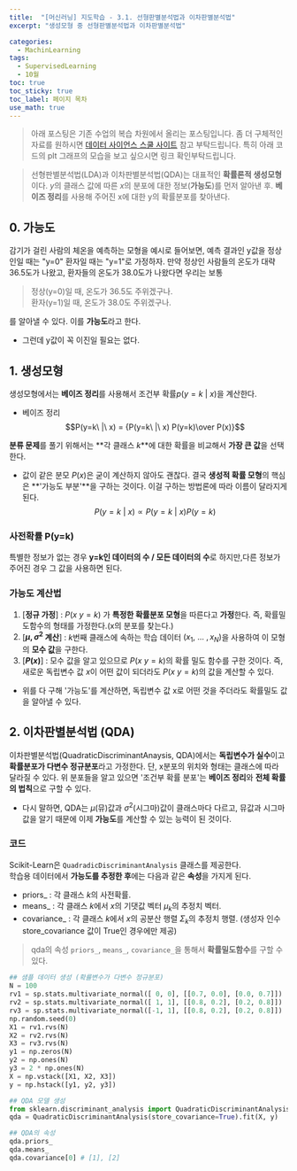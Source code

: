 ```yaml
---
title:  "[머신러닝] 지도학습 - 3.1. 선형판별분석법과 이차판별분석법"
excerpt: "생성모형 중 선형판별분석법과 이차판별분석법"

categories:
  - MachinLearning
tags:
  - SupervisedLearning
  - 10월
toc: true
toc_sticky: true
toc_label: 페이지 목차
use_math: true
---
```

> 아래 포스팅은 기존 수업의 복습 차원에서 올리는 포스팅입니다. 좀 더 구체적인 자료를 원하시면 [데이터 사이언스 스쿨 사이트](https://datascienceschool.net/03%20machine%20learning/11.01%20%EC%84%A0%ED%98%95%ED%8C%90%EB%B3%84%EB%B6%84%EC%84%9D%EB%B2%95%EA%B3%BC%20%EC%9D%B4%EC%B0%A8%ED%8C%90%EB%B3%84%EB%B6%84%EC%84%9D%EB%B2%95.html) 참고 부탁드립니다. 특히 아래 코드의 plt 그래프의 모습을 보고 싶으시면 링크 확인부탁드립니다.  

> 선형판별분석법(LDA)과 이차판별분석법(QDA)는 대표적인 **확률론적 생성모형**이다. $y$의 클래스 값에 따른 $x$의 분포에 대한 정보(**가능도**)를 먼저 알아낸 후. **베이즈 정리**를 사용해 주어진 x에 대한 y의 확률분포를 찾아낸다.

## 0. 가능도
감기가 걸린 사람의 체온을 예측하는 모형을 예시로 들어보면, 예측 결과인 y값을 정상인일 때는 "y=0" 환자일 때는 "y=1"로 가정하자. 만약 정상인 사람들의 온도가 대략 36.5도가 나왔고, 환자들의 온도가 38.0도가 나왔다면 우리는 보통 

> 정상(y=0)일 때, 온도가 36.5도 주위겠구나.   
환자(y=1)일 때, 온도가 38.0도 주위겠구나.

를 알아낼 수 있다. 이를 **가능도**라고 한다.

- 그런데 y값이 꼭 이진일 필요는 없다.

## 1. 생성모형
생성모형에서는 **베이즈 정리**를 사용해서 조건부 확률$p(y=k\ |\ x)$을 계산한다.

- 베이즈 정리
$$P(y=k\ |\ x) = {P(y=k\ |\ x) P(y=k)\over P(x)}$$

**분류 문제**를 풀기 위해서는 **각 클래스 $k$**에 대한 확률을 비교해서 **가장 큰 값**을 선택한다.

- 값이 같은 분모 $P(x)$은 굳이 계산하지 않아도 괜찮다.
 결국 **생성적 확률 모형**의 핵심은 **'가능도 부분'**을 구하는 것이다. 이걸 구하는 방법론에 따라 이름이 달라지게 된다.
$$P(y=k\ |\ x) \propto P(y=k\ |\ x) P(y=k)$$

### 사전확률 P(y=k)
특별한 정보가 없는 경우 **y=k인 데이터의 수 / 모든 데이터의 수**로 하지만,다른 정보가 주어진 경우 그 값을 사용하면 된다.

### 가능도 계산법
1. [**정규 가정**] : $P(x \ y=k)$ 가 **특정한 확률분포 모형**을 따른다고 **가정**한다. 즉, 확률밀도함수의 형태를 가정한다.(x의 분포를 찾는다.)  
2. [**$\mu, \sigma^2$ 계산**] : $k$번째 클래스에 속하는 학습 데이터 $(x_1, \ ...\ , x_N)$을 사용하여 이 모형의 **모수 값**을 구한다.  
3. [**$P(x)$**] : 모수 값을 알고 있으므로 $P(x \ y = k)$의 확률 밀도 함수를 구한 것이다. 즉, 새로운 독립변수 값 $x$이 어떤 값이 되더라도 $P(x \ y=k)$의 값을 계산할 수 있다.

- 위를 다 구해 '가능도'를 계산하면, 독립변수 값 x로 어떤 것을 주더라도 확률밀도 값을 알아낼 수 있다.  

## 2. 이차판별분석법 (QDA)
이차판별분석법(QuadraticDiscriminantAnaysis, QDA)에서는 **독립변수가 실수**이고 **확률분포가 다변수 정규분포**라고 가정한다. 단, x분포의 위치와 형태는 클래스에 따라 달라질 수 있다. 위 분포들을 알고 있으면 '조건부 확률 분포'는 **베이즈 정리**와 **전체 확률의 법칙**으로 구할 수 있다.

- 다시 말하면, QDA는 $\mu$(뮤)값과 $\sigma^2$(시그마)값이 클래스마다 다르고, 뮤값과 시그마 값을 알기 때문에 이제 **가능도**를 계산할 수 있는 능력이 된 것이다.

### 코드
Scikit-Learn은 `QuadradicDiscriminantAnalysis` 클래스를 제공한다.  
학습용 데이터에서 **가능도를 추정한 후**에는 다음과 같은 **속성**을 가지게 된다.
- priors_ : 각 클래스 $k$의 사전확률.
- means_ : 각 클래스 $k$에서 $x$의 기댓값 벡터 $\mu_k$의 추정치 벡터.
- covariance_ : 각 클래스 $k$에서 $x$의 공분산 행렬 $\Sigma_k$의 추정치 행렬. (생성자 인수 store_covariance 값이
True인 경우에만 제공)

> qda의 속성 `priors_`, `means_`, `covariance_`을 통해서 **확률밀도함수**를 구할 수 있다.

```py
## 샘플 데이터 생성 (확률변수가 다변수 정규분포)
N = 100
rv1 = sp.stats.multivariate_normal([ 0, 0], [[0.7, 0.0], [0.0, 0.7]])
rv2 = sp.stats.multivariate_normal([ 1, 1], [[0.8, 0.2], [0.2, 0.8]])
rv3 = sp.stats.multivariate_normal([-1, 1], [[0.8, 0.2], [0.2, 0.8]])
np.random.seed(0)
X1 = rv1.rvs(N)
X2 = rv2.rvs(N)
X3 = rv3.rvs(N)
y1 = np.zeros(N)
y2 = np.ones(N)
y3 = 2 * np.ones(N)
X = np.vstack([X1, X2, X3])
y = np.hstack([y1, y2, y3])

## QDA 모델 생성
from sklearn.discriminant_analysis import QuadraticDiscriminantAnalysis
qda = QuadraticDiscriminantAnalysis(store_covariance=True).fit(X, y)

## QDA의 속성
qda.priors_
qda.means_
qda.covariance[0] # [1], [2]

```
<!-- 
### 선형판별분석법 (Linear DiscriminantAnalysis)
각 Y클래스에 대한 독립변수 X의 조건부확률분포가 **공통된 공분산 행렬**을 가지는  
**다변수 정규분포(multivariate Gaussian normal distribution)**라고 가정한다.

$$\Sigma_k = \Sigma\  for\  all\  k$$

정리를 생략하면 결국,

$$log P(y = k | x) = w_k^Tx+C_k^n$$

이 된다. 따라서 모든 클래스 k에 대해 위와 같은 식이 성립하므로 클래스 k1과 클래스  k2의 경계선, 즉 두 클래스에 대한 확률값이 같아지는 x위치를 찾으면

$$w^Tx+C=0$$

결국, 판별함수가 x에 대한 '선형방정식'이 되고 경계선의 모양이 '직선'이 된다.

### LDA 연습문제
- QDA를 LDA로 바꿔도 퍼포먼스가 크게 떨어지지 않는다.

### QDA와 LDA
- QDA: 생성모형을 사용하는데 가장 기본이 되낟.
- LDA: QDA에서 $\Sigma$값이 다 똑같다고 가정한다.
- NB: LDA에서 **조건부독립**이라고 가정하면 훨씬 더 간단한 모형이 된다. -->